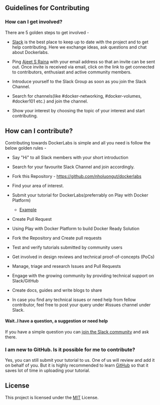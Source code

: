 
## Guidelines for Contributing

### How can I get involved?

There are 5 golden steps to get involved - 

- [Slack](https://nholuongut.slack.com) is the best place to keep up to date with the project and to get help contributing. Here we exchange ideas, ask questions and chat about Dockerlabs.

- Ping [Ajeet S Raina](https://github.com/ajeetraina) with your email address so that an invite can be sent out. Once invite is received via email, click on the link to get connected to contributors, enthusiast and active community members.

- Introduce yourself to the Slack Group as soon as you join the Slack Channel.

- Search for channels(like #docker-networking, #docker-volumes, #docker101 etc.) and join the channel.

- Show your interest by choosing the topic of your interest and start contributing.

## How can I contribute?

Contributing towards DockerLabs is simple and all you need is follow the below golden rules -

* Say "Hi" to all Slack members with your short introduction
* Search for your favourite Slack Channel and join accordingly.
* Fork this Repository - https://github.com/nholuongut/dockerlabs
* Find your area of interest.

* Submit your tutorial for DockerLabs(preferrably on Play with Docker Platform)
  - [Example](https://github.com/nholuongut/dockerlabs/blob/master/play-with-docker/wordpress/example1/README.md)
*  Create Pull Request
* Using Play with Docker Platform to build Docker Ready Solution
* Fork the Repository and Create pull requests
* Test and verify tutorials submitted by community users
* Get involved in design reviews and technical proof-of-concepts (PoCs)
* Manage, triage and research Issues and Pull Requests
* Engage with the growing community by providing technical support on Slack/GitHub
* Create docs, guides and write blogs to share
* In case you find any technical issues or need help from fellow contributor, feel free to post your query under #issues channel under Slack.

#### Wait..I have a question, a suggestion or need help

If you have a simple question you can [join the Slack community](https://nholuongut.slack.com) and ask there. 

### I am new to GitHub. Is it possible for me to contribute?

Yes, you can still submit your tutorial to us. One of us will review and add it on behalf of you.
But it is highly recommended to learn [GitHub](https://guides.github.com/activities/hello-world/) so that it saves lot of time in uploading your tutorial.

## License

This project is licensed under the [MIT](https://github.com/nholuongut/dockerlabs/blob/master/LICENSE.md) License.

